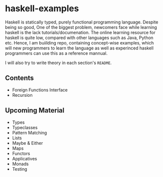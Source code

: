 # haskell-examples

Haskell is statically typed, purely functional programming language. Despite being so good, One of the biggest problem, newcomers face while learning haskell is the lack tutorials/documenation. The online learning resource for haskell is quite low, compared with other languages such as Java, Python etc. Hence, I am buiilding repo, containing concept-wise examples, which will new programmers to learn the language as well as experinced haskell programmers can use this as a reference mannual.

I will also try to write theory in each section's `README`.


## Contents
 - Foreign Functions Interface
 - Recursion

## Upcoming Material
- Types
- Typeclasses
- Pattern Matching
- Lists
- Maybe & Either
- Maps
- Functors
- Applicatives
- Monads
- Testing
